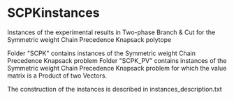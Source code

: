 # SCPKinstances

Instances of the experimental results in Two-phase Branch & Cut for the Symmetric weight Chain Precedence Knapsack polytope

Folder "SCPK" contains instances of the Symmetric weight Chain Precedence Knapsack problem
Folder "SCPK_PV" contains instances of the Symmetric weight Chain Precedence Knapsack problem for which the value matrix is a Product of two Vectors.

The construction of the instances is described in instances_description.txt
